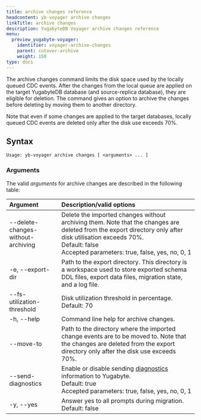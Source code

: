 ```yaml
---
title: archive changes reference
headcontent: yb-voyager archive changes
linkTitle: archive changes
description: YugabyteDB Voyager archive changes reference
menu:
  preview_yugabyte-voyager:
    identifier: voyager-archive-changes
    parent: cutover-archive
    weight: 150
type: docs
---
```


The archive changes command limits the disk space used by the locally queued CDC events. After the changes from the local queue are applied on the target YugabyteDB database (and source-replica database), they are eligible for deletion. The command gives an option to archive the changes before deleting by moving them to another directory.

Note that even if some changes are applied to the target databases, locally queued CDC events are deleted only after the disk use exceeds 70%.

## Syntax

```text
Usage: yb-voyager archive changes [ <arguments> ... ]
```

### Arguments

The valid *arguments* for archive changes are described in the following table:

| Argument | Description/valid options |
| :------- | :------------------------ |
| --delete-changes-without-archiving | Delete the imported changes without archiving them. Note that the changes are deleted from the export directory only after disk utilisation exceeds 70%. <br>Default: false <br> Accepted parameters: true, false, yes, no, 0, 1 |
| -e, --export-dir <path> | Path to the export directory. This directory is a workspace used to store exported schema DDL files, export data files, migration state, and a log file.|
| --fs-utilization-threshold <percentage> | Disk utilization threshold in percentage. <br>Default: 70 |
| -h, --help | Command line help for archive changes. |
| --move-to <path> | Path to the directory where the imported change events are to be moved to. Note that the changes are deleted from the export directory only after the disk use exceeds 70%. |
| --send-diagnostics | Enable or disable sending [diagnostics](../../../diagnostics-report/) information to Yugabyte. <br>Default: true<br> Accepted parameters: true, false, yes, no, 0, 1 |
| -y, --yes | Answer yes to all prompts during migration. <br>Default: false |
